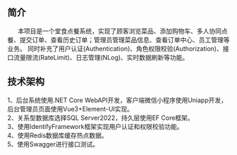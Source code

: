 简介
-
&nbsp;&nbsp;&nbsp;&nbsp;&nbsp;&nbsp;本项目是一个堂食点餐系统，实现了顾客浏览菜品、添加购物车、多人协同点餐、提交订单、查看历史订单；管理员管理菜品信息、查看订单中心、员工管理等业务。
同时补充了用户认证(Authentication)、角色权限校验(Authorization)、接口流量限流(RateLimit)、日志管理(NLog)、实时数据刷新等功能。

技术架构
-
1、后台系统使用.NET Core WebAPI开发，客户端微信小程序使用Uniapp开发，后台管理员页面使用Vue3+Element-UI实现。  
2、关系型数据库选择SQL Server2022，持久层使用EF Core框架。  
3、使用IdentifyFramework框架实现用户认证和权限校验功能。  
4、使用Redis数据库缓存热点数据。  
5、使用Swagger进行接口测试。
